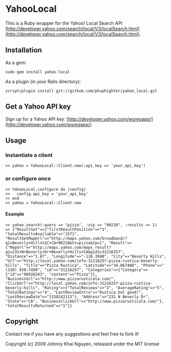 # YahooLocal

This is a Ruby wrapper for the Yahoo! Local Search API [http://developer.yahoo.com/search/local/V3/localSearch.html](http://developer.yahoo.com/search/local/V3/localSearch.html).

## Installation

As a gem:

    sudo gem install yahoo-local

As a plugin (in your Rails directory):

    script/plugin install git://github.com/phuphighter/yahoo_local.git
    
## Get a Yahoo API key

Sign up for a Yahoo API key: [http://developer.yahoo.com/wsregapp/](http://developer.yahoo.com/wsregapp/)
    
## Usage

### Instantiate a client

    >> yahoo = YahooLocal::Client.new(:api_key => 'your_api_key')
    
### or configure once

    >> YahooLocal.configure do |config|
    >>   config.api_key = 'your_api_key'
    >> end
    >> yahoo = YahooLocal::Client.new
    
#### Example

    >> yahoo.search(:query => "pizza", :zip => "90210", :results => 1)
    => {"ResultSet"=>{"firstResultPosition"=>"1", "totalResultsAvailable"=>"1571", "ResultSetMapUrl"=>"http://maps.yahoo.com/broadband/?q1=Beverly+Hills%2C+CA+90210&tt=pizza&tp=1", "Result"=>{"MapUrl"=>"http://maps.yahoo.com/maps_result?q1=231+N+Beverly+Dr+Beverly+Hills+CA&gid1=31216257", "Distance"=>"1.87", "Longitude"=>"-118.3998", "City"=>"Beverly Hills", "Url"=>"http://local.yahoo.com/info-31216257-pizza-rustica-beverly-hills", "Title"=>"Pizza Rustica", "Latitude"=>"34.067488", "Phone"=>"(310) 550-7499", "id"=>"31216257", "Categories"=>{"Category"=>{"id"=>"96926243", "content"=>"Pizza"}}, "BusinessUrl"=>"http://www.pizzarusticala.com/", "ClickUrl"=>"http://local.yahoo.com/info-31216257-pizza-rustica-beverly-hills", "Rating"=>{"TotalReviews"=>"3", "AverageRating"=>"5", "TotalRatings"=>"4", "LastReviewIntro"=>"Rustica but good!", "LastReviewDate"=>"1158242113"}, "Address"=>"231 N Beverly Dr", "State"=>"CA", "BusinessClickUrl"=>"http://www.pizzarusticala.com/"}, "totalResultsReturned"=>"1"}}

## Copyright

Contact me if you have any suggestions and feel free to fork it!

Copyright (c) 2009 Johnny Khai Nguyen, released under the MIT license
